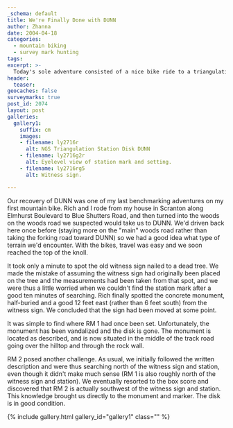 ```yaml
---
_schema: default
title: We're Finally Done with DUNN
author: Zhanna
date: 2004-04-18
categories:
  - mountain biking
  - survey mark hunting
tags:
excerpt: >- 
  Today's sole adventure consisted of a nice bike ride to a triangulation station recovery! It was a real treat on a pleasant spring day.  We found a few changes in the area to report, as well as an error on the datasheet.
header:
  teaser:
geocaches: false
surveymarks: true
post_id: 2074
layout: post
galleries:
  gallery1:
    suffix: cm
    images:
    - filename: ly2716r
      alt: NGS Triangulation Station Disk DUNN
    - filename: ly2716g2r
      alt: Eyelevel view of station mark and setting.
    - filename: ly2716rg5
      alt: Witness sign.       

---
```


Our recovery of DUNN was one of my last benchmarking adventures on my first mountain bike. Rich and I rode from my house in Scranton along Elmhurst Boulevard to Blue Shutters Road, and then turned into the woods on the woods road we suspected would take us to DUNN. We'd driven back here once before (staying more on the "main" woods road rather than taking the forking road toward DUNN) so we had a good idea what type of terrain we'd encounter. With the bikes, travel was easy and we soon reached the top of the knoll. 

It took only a minute to spot the old witness sign nailed to a dead tree. We made the mistake of assuming the witness sign had originally been placed on the tree and the measurements had been taken from that spot, and we were thus a little worried when we couldn't find the station mark after a good ten minutes of searching. Rich finally spotted the concrete monument, half-buried and a good 12 feet east (rather than 6 feet south) from the witness sign. We concluded that the sign had been moved at some point.

It was simple to find where RM 1 had once been set. Unfortunately, the monument has been vandalized and the disk is gone. The monument is located as described, and is now situated in the middle of the track road going over the hilltop and through the rock wall.

RM 2 posed another challenge. As usual, we initially followed the written description and were thus searching north of the witness sign and station, even though it didn't make much sense (RM 1 is also roughly north of the witness sign and station). We eventually resorted to the box score and discovered that RM 2 is actually southwest of the witness sign and station. This knowledge brought us directly to the monument and marker. The disk is in good condition.

{% include gallery.html gallery_id="gallery1" class="" %}